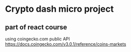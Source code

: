 # Crypto dash micro project
## part of react course

using coingecko.com public API https://docs.coingecko.com/v3.0.1/reference/coins-markets

